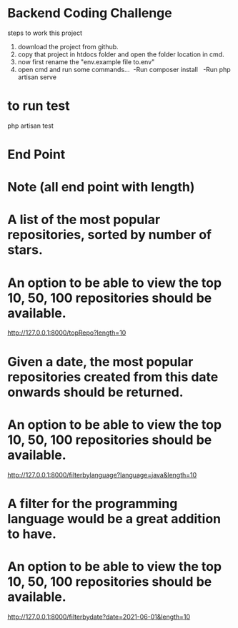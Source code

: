 # Backend Coding Challenge 

steps to work this project 
1. download the project from github.
2. copy that project in htdocs folder and open the folder location in cmd.
3. now first rename the "env.example file to.env" 
5. open cmd and run some commands...
 -Run composer install  
 -Run php artisan serve

# to run test
php artisan test  


# End Point
# Note (all end point with length) 



# A list of the most popular repositories, sorted by number of stars. 
# An option to be able to view the top 10, 50, 100 repositories should be available. 
 
http://127.0.0.1:8000/topRepo?length=10
 


# Given a date, the most popular repositories created from this date onwards should be returned.
# An option to be able to view the top 10, 50, 100 repositories should be available. 

http://127.0.0.1:8000/filterbylanguage?language=java&length=10
 


# A filter for the programming language would be a great addition to have. 
# An option to be able to view the top 10, 50, 100 repositories should be available. 

http://127.0.0.1:8000/filterbydate?date=2021-06-01&length=10


